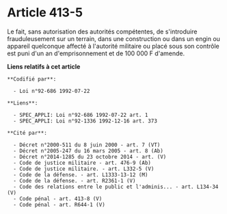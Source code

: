 # Article 413-5

Le fait, sans autorisation des autorités compétentes, de s'introduire frauduleusement sur un terrain, dans une construction
ou dans un engin ou appareil quelconque affecté à l'autorité militaire ou placé sous son contrôle est puni d'un an
d'emprisonnement et de 100 000 F d'amende.

**Liens relatifs à cet article**

	**Codifié par**:

	  - Loi n°92-686 1992-07-22

	**Liens**:

	  - SPEC_APPLI: Loi n°92-686 1992-07-22 art. 1
	  - SPEC_APPLI: Loi n°92-1336 1992-12-16 art. 373

	**Cité par**:

	  - Décret n°2000-511 du 8 juin 2000 - art. 7 (VT)
	  - Décret n°2005-247 du 16 mars 2005 - art. 8 (Ab)
	  - Décret n°2014-1285 du 23 octobre 2014 - art. (V)
	  - Code de justice militaire - art. 476-9 (Ab)
	  - Code de justice militaire. - art. L332-5 (V)
	  - Code de la défense. - art. L1333-13-12 (M)
	  - Code de la défense. - art. R2361-1 (V)
	  - Code des relations entre le public et l'adminis... - art. L134-34 (V)
	  - Code pénal - art. 413-8 (V)
	  - Code pénal - art. R644-1 (V)
